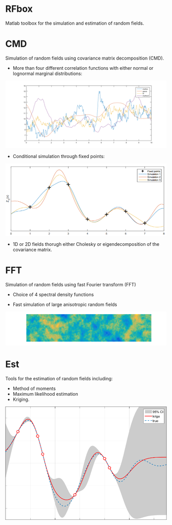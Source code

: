 # RFbox
Matlab toolbox for the simulation and estimation of random fields.

# CMD
Simulation of random fields using covariance matrix decomposition (CMD).

* More than four different correlation functions with either normal or lognormal marginal distributions:

![Alt text](images\realisations.png?raw=true "Optional Title")

* Conditional simulation through fixed points:

![Alt text](condSim.PNG?raw=true "Optional Title")

* 1D or 2D fields thorugh either Cholesky or eigendecomposition of the covariance matrix.

# FFT
Simulation of random fields using fast Fourier transform (FFT)

* Choice of 4 spectral density functions

* Fast simulation of large anisotropic random fields

![Alt text](2Dreal.png?raw=true "Optional Title")

# Est
Tools for the estimation of random fields including:

* Method of moments
* Maximum likelihood estimation
* Kriging.

![Alt text](krige.png?raw=true "Optional Title")
